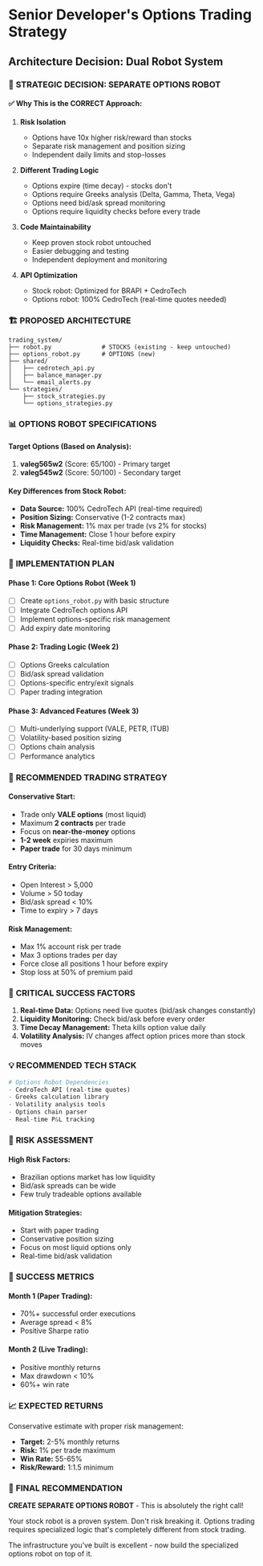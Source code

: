 # Senior Developer's Options Trading Strategy
## Architecture Decision: Dual Robot System

### 🎯 **STRATEGIC DECISION: SEPARATE OPTIONS ROBOT**

#### ✅ **Why This is the CORRECT Approach:**

1. **Risk Isolation**
   - Options have 10x higher risk/reward than stocks
   - Separate risk management and position sizing
   - Independent daily limits and stop-losses

2. **Different Trading Logic**
   - Options expire (time decay) - stocks don't
   - Options require Greeks analysis (Delta, Gamma, Theta, Vega)
   - Options need bid/ask spread monitoring
   - Options require liquidity checks before every trade

3. **Code Maintainability**
   - Keep proven stock robot untouched
   - Easier debugging and testing
   - Independent deployment and monitoring

4. **API Optimization**
   - Stock robot: Optimized for BRAPI + CedroTech
   - Options robot: 100% CedroTech (real-time quotes needed)

### 🏗️ **PROPOSED ARCHITECTURE**

```
trading_system/
├── robot.py              # STOCKS (existing - keep untouched)
├── options_robot.py      # OPTIONS (new)
├── shared/
│   ├── cedrotech_api.py
│   ├── balance_manager.py
│   └── email_alerts.py
└── strategies/
    ├── stock_strategies.py
    └── options_strategies.py
```

### 📊 **OPTIONS ROBOT SPECIFICATIONS**

#### **Target Options (Based on Analysis):**
1. **valeg565w2** (Score: 65/100) - Primary target
2. **valeg545w2** (Score: 50/100) - Secondary target

#### **Key Differences from Stock Robot:**
- **Data Source:** 100% CedroTech API (real-time required)
- **Position Sizing:** Conservative (1-2 contracts max)
- **Risk Management:** 1% max per trade (vs 2% for stocks)
- **Time Management:** Close 1 hour before expiry
- **Liquidity Checks:** Real-time bid/ask validation

### 🔧 **IMPLEMENTATION PLAN**

#### Phase 1: Core Options Robot (Week 1)
- [ ] Create `options_robot.py` with basic structure
- [ ] Integrate CedroTech options API
- [ ] Implement options-specific risk management
- [ ] Add expiry date monitoring

#### Phase 2: Trading Logic (Week 2)
- [ ] Options Greeks calculation
- [ ] Bid/ask spread validation
- [ ] Options-specific entry/exit signals
- [ ] Paper trading integration

#### Phase 3: Advanced Features (Week 3)
- [ ] Multi-underlying support (VALE, PETR, ITUB)
- [ ] Volatility-based position sizing
- [ ] Options chain analysis
- [ ] Performance analytics

### 🎯 **RECOMMENDED TRADING STRATEGY**

#### **Conservative Start:**
- Trade only **VALE options** (most liquid)
- Maximum **2 contracts** per trade
- Focus on **near-the-money** options
- **1-2 week** expiries maximum
- **Paper trade** for 30 days minimum

#### **Entry Criteria:**
- Open Interest > 5,000
- Volume > 50 today
- Bid/ask spread < 10%
- Time to expiry > 7 days

#### **Risk Management:**
- Max 1% account risk per trade
- Max 3 options trades per day
- Force close all positions 1 hour before expiry
- Stop loss at 50% of premium paid

### 🚨 **CRITICAL SUCCESS FACTORS**

1. **Real-time Data:** Options need live quotes (bid/ask changes constantly)
2. **Liquidity Monitoring:** Check bid/ask before every order
3. **Time Decay Management:** Theta kills option value daily
4. **Volatility Analysis:** IV changes affect option prices more than stock moves

### 💡 **RECOMMENDED TECH STACK**

```python
# Options Robot Dependencies
- CedroTech API (real-time quotes)
- Greeks calculation library
- Volatility analysis tools
- Options chain parser
- Real-time P&L tracking
```

### 🎲 **RISK ASSESSMENT**

#### **High Risk Factors:**
- Brazilian options market has low liquidity
- Bid/ask spreads can be wide
- Few truly tradeable options available

#### **Mitigation Strategies:**
- Start with paper trading
- Conservative position sizing
- Focus on most liquid options only
- Real-time bid/ask validation

### 🎯 **SUCCESS METRICS**

#### **Month 1 (Paper Trading):**
- 70%+ successful order executions
- Average spread < 8%
- Positive Sharpe ratio

#### **Month 2 (Live Trading):**
- Positive monthly returns
- Max drawdown < 10%
- 60%+ win rate

### 📈 **EXPECTED RETURNS**

Conservative estimate with proper risk management:
- **Target:** 2-5% monthly returns
- **Risk:** 1% per trade maximum
- **Win Rate:** 55-65%
- **Risk/Reward:** 1:1.5 minimum

### 🎯 **FINAL RECOMMENDATION**

**CREATE SEPARATE OPTIONS ROBOT** - This is absolutely the right call!

Your stock robot is a proven system. Don't risk breaking it.
Options trading requires specialized logic that's completely different from stock trading.

The infrastructure you've built is excellent - now build the specialized options robot on top of it.
